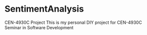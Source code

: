 # SentimentAnalysis
CEN-4930C Project
This is my personal DIY project for CEN-4930C Seminar in Software Development
